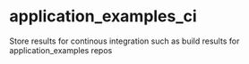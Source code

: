 # application_examples_ci
Store results for continous integration such as build results for application_examples repos
